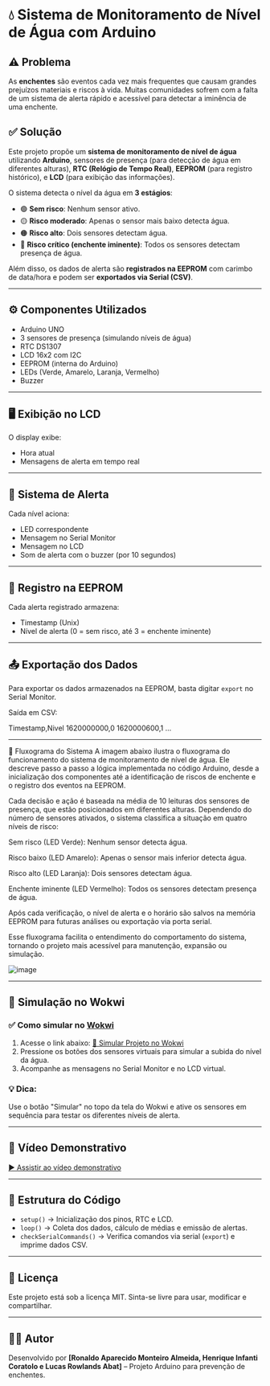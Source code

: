 # 💧 Sistema de Monitoramento de Nível de Água com Arduino

## ⚠️ Problema

As **enchentes** são eventos cada vez mais frequentes que causam grandes prejuízos materiais e riscos à vida. Muitas comunidades sofrem com a falta de um sistema de alerta rápido e acessível para detectar a iminência de uma enchente.

## ✅ Solução

Este projeto propõe um **sistema de monitoramento de nível de água** utilizando **Arduino**, sensores de presença (para detecção de água em diferentes alturas), **RTC (Relógio de Tempo Real)**, **EEPROM** (para registro histórico), e **LCD** (para exibição das informações).

O sistema detecta o nível da água em **3 estágios**:
- 🟢 **Sem risco**: Nenhum sensor ativo.
- 🟡 **Risco moderado**: Apenas o sensor mais baixo detecta água.
- 🟠 **Risco alto**: Dois sensores detectam água.
- 🔴 **Risco crítico (enchente iminente)**: Todos os sensores detectam presença de água.

Além disso, os dados de alerta são **registrados na EEPROM** com carimbo de data/hora e podem ser **exportados via Serial (CSV)**.

---

## ⚙️ Componentes Utilizados

- Arduino UNO
- 3 sensores de presença (simulando níveis de água)
- RTC DS1307
- LCD 16x2 com I2C
- EEPROM (interna do Arduino)
- LEDs (Verde, Amarelo, Laranja, Vermelho)
- Buzzer

---

## 🖥️ Exibição no LCD

O display exibe:
- Hora atual
- Mensagens de alerta em tempo real

---

## 🔔 Sistema de Alerta

Cada nível aciona:
- LED correspondente
- Mensagem no Serial Monitor
- Mensagem no LCD
- Som de alerta com o buzzer (por 10 segundos)

---

## 💾 Registro na EEPROM

Cada alerta registrado armazena:
- Timestamp (Unix)
- Nível de alerta (0 = sem risco, até 3 = enchente iminente)

---

## 📤 Exportação dos Dados

Para exportar os dados armazenados na EEPROM, basta digitar `export` no Serial Monitor.

Saída em CSV:

Timestamp,Nivel
1620000000,0
1620000600,1
...


---
🔄 Fluxograma do Sistema
A imagem abaixo ilustra o fluxograma do funcionamento do sistema de monitoramento de nível de água. Ele descreve passo a passo a lógica implementada no código Arduino, desde a inicialização dos componentes até a identificação de riscos de enchente e o registro dos eventos na EEPROM.

Cada decisão e ação é baseada na média de 10 leituras dos sensores de presença, que estão posicionados em diferentes alturas. Dependendo do número de sensores ativados, o sistema classifica a situação em quatro níveis de risco:

Sem risco (LED Verde): Nenhum sensor detecta água.

Risco baixo (LED Amarelo): Apenas o sensor mais inferior detecta água.

Risco alto (LED Laranja): Dois sensores detectam água.

Enchente iminente (LED Vermelho): Todos os sensores detectam presença de água.

Após cada verificação, o nível de alerta e o horário são salvos na memória EEPROM para futuras análises ou exportação via porta serial.

Esse fluxograma facilita o entendimento do comportamento do sistema, tornando o projeto mais acessível para manutenção, expansão ou simulação.

![image](https://github.com/user-attachments/assets/4fefd051-fd71-4e9c-b756-a7934d177663)

---

## 🧪 Simulação no Wokwi

### ✅ Como simular no [Wokwi](https://wokwi.com)

1. Acesse o link abaixo:
   [🔗 Simular Projeto no Wokwi](https://wokwi.com/projects/432676521923276801)
2. Pressione os botões dos sensores virtuais para simular a subida do nível da água.
3. Acompanhe as mensagens no Serial Monitor e no LCD virtual.

### 💡 Dica:
Use o botão "Simular" no topo da tela do Wokwi e ative os sensores em sequência para testar os diferentes níveis de alerta.

---

## 🎥 Vídeo Demonstrativo

[▶️ Assistir ao vídeo demonstrativo]()

---

## 📂 Estrutura do Código

- `setup()` → Inicialização dos pinos, RTC e LCD.
- `loop()` → Coleta dos dados, cálculo de médias e emissão de alertas.
- `checkSerialCommands()` → Verifica comandos via serial (`export`) e imprime dados CSV.

---

## 📎 Licença

Este projeto está sob a licença MIT. Sinta-se livre para usar, modificar e compartilhar.

---

## 👨‍💻 Autor

Desenvolvido por **[Ronaldo Aparecido Monteiro Almeida, Henrique Infanti Coratolo e Lucas Rowlands Abat]** – Projeto Arduino para prevenção de enchentes.

